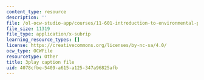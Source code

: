 ```yaml
---
content_type: resource
description: ''
file: /ol-ocw-studio-app/courses/11-601-introduction-to-environmental-policy-and-planning-fall-2016/4078cfbe5409a615a125347a96825afb_klPt8DrL5tc.srt
file_size: 11319
file_type: application/x-subrip
learning_resource_types: []
license: https://creativecommons.org/licenses/by-nc-sa/4.0/
ocw_type: OCWFile
resourcetype: Other
title: 3play caption file
uid: 4078cfbe-5409-a615-a125-347a96825afb
---
```

